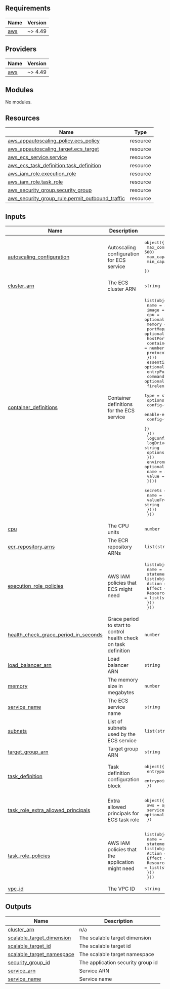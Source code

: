<!-- BEGIN_TF_DOCS -->
## Requirements

| Name | Version |
|------|---------|
| <a name="requirement_aws"></a> [aws](#requirement\_aws) | ~> 4.49 |

## Providers

| Name | Version |
|------|---------|
| <a name="provider_aws"></a> [aws](#provider\_aws) | ~> 4.49 |

## Modules

No modules.

## Resources

| Name | Type |
|------|------|
| [aws_appautoscaling_policy.ecs_policy](https://registry.terraform.io/providers/hashicorp/aws/latest/docs/resources/appautoscaling_policy) | resource |
| [aws_appautoscaling_target.ecs_target](https://registry.terraform.io/providers/hashicorp/aws/latest/docs/resources/appautoscaling_target) | resource |
| [aws_ecs_service.service](https://registry.terraform.io/providers/hashicorp/aws/latest/docs/resources/ecs_service) | resource |
| [aws_ecs_task_definition.task_definition](https://registry.terraform.io/providers/hashicorp/aws/latest/docs/resources/ecs_task_definition) | resource |
| [aws_iam_role.execution_role](https://registry.terraform.io/providers/hashicorp/aws/latest/docs/resources/iam_role) | resource |
| [aws_iam_role.task_role](https://registry.terraform.io/providers/hashicorp/aws/latest/docs/resources/iam_role) | resource |
| [aws_security_group.security_group](https://registry.terraform.io/providers/hashicorp/aws/latest/docs/resources/security_group) | resource |
| [aws_security_group_rule.permit_outbound_traffic](https://registry.terraform.io/providers/hashicorp/aws/latest/docs/resources/security_group_rule) | resource |

## Inputs

| Name | Description | Type | Default | Required |
|------|-------------|------|---------|:--------:|
| <a name="input_autoscaling_configuration"></a> [autoscaling\_configuration](#input\_autoscaling\_configuration) | Autoscaling configuration for ECS service | <pre>object({<br>    max_connections_per_container = optional(number, 500)<br>    max_capacity                  = number<br>    min_capacity                  = number<br>  })</pre> | n/a | yes |
| <a name="input_cluster_arn"></a> [cluster\_arn](#input\_cluster\_arn) | The ECS cluster ARN | `string` | n/a | yes |
| <a name="input_container_definitions"></a> [container\_definitions](#input\_container\_definitions) | Container definitions for the ECS service | <pre>list(object({<br>    name   = string<br>    image  = string<br>    cpu    = optional(number)<br>    memory = optional(number)<br>    portMappings = optional(list(object({<br>      hostPort      = optional(number)<br>      containerPort = number<br>      protocol      = string<br>    })))<br>    essential  = optional(bool)<br>    entryPoint = optional(list(string))<br>    command    = optional(list(string))<br>    firelensConfiguration = optional(object({<br>      type = string<br>      options = object({<br>        config-file-type        = string<br>        enable-ecs-log-metadata = string<br>        config-file-value       = string<br>      })<br>    }))<br>    logConfiguration = optional(object({<br>      logDriver = string<br>      options   = optional(map(string))<br>    }))<br>    environment = optional(list(object({<br>      name  = string<br>      value = string<br>    })))<br>    secrets = optional(list(object({<br>      name      = string<br>      valueFrom = string<br>    })))<br>  }))</pre> | n/a | yes |
| <a name="input_cpu"></a> [cpu](#input\_cpu) | The CPU units | `number` | `1024` | no |
| <a name="input_ecr_repository_arns"></a> [ecr\_repository\_arns](#input\_ecr\_repository\_arns) | The ECR repository ARNs | `list(string)` | `[]` | no |
| <a name="input_execution_role_policies"></a> [execution\_role\_policies](#input\_execution\_role\_policies) | AWS IAM policies that ECS might need | <pre>list(object({<br>    name = string<br>    statement = list(object({<br>      Action   = list(string)<br>      Effect   = string<br>      Resource = list(string)<br>    }))<br>  }))</pre> | `[]` | no |
| <a name="input_health_check_grace_period_in_seconds"></a> [health\_check\_grace\_period\_in\_seconds](#input\_health\_check\_grace\_period\_in\_seconds) | Grace period to start to control health check on task definition | `number` | n/a | yes |
| <a name="input_load_balancer_arn"></a> [load\_balancer\_arn](#input\_load\_balancer\_arn) | Load balancer ARN | `string` | n/a | yes |
| <a name="input_memory"></a> [memory](#input\_memory) | The memory size in megabytes | `number` | `2048` | no |
| <a name="input_service_name"></a> [service\_name](#input\_service\_name) | The ECS service name | `string` | n/a | yes |
| <a name="input_subnets"></a> [subnets](#input\_subnets) | List of subnets used by the ECS service | `list(string)` | n/a | yes |
| <a name="input_target_group_arn"></a> [target\_group\_arn](#input\_target\_group\_arn) | Target group ARN | `string` | n/a | yes |
| <a name="input_task_definition"></a> [task\_definition](#input\_task\_definition) | Task definition configuration block | <pre>object({<br>    entrypoint_container_name = string<br>    entrypoint_container_port = number<br>  })</pre> | n/a | yes |
| <a name="input_task_role_extra_allowed_principals"></a> [task\_role\_extra\_allowed\_principals](#input\_task\_role\_extra\_allowed\_principals) | Extra allowed principals for ECS task role | <pre>object({<br>    aws = optional(list(string))<br>    service = optional(list(string))<br>  })</pre> | <pre>{<br>  "aws": [],<br>  "services": []<br>}</pre> | no |
| <a name="input_task_role_policies"></a> [task\_role\_policies](#input\_task\_role\_policies) | AWS IAM policies that the application might need | <pre>list(object({<br>    name = string<br>    statement = list(object({<br>      Action    = list(string)<br>      Effect    = string<br>      Resource  = list(string)<br>    }))<br>  }))</pre> | `[]` | no |
| <a name="input_vpc_id"></a> [vpc\_id](#input\_vpc\_id) | The VPC ID | `string` | n/a | yes |

## Outputs

| Name | Description |
|------|-------------|
| <a name="output_cluster_arn"></a> [cluster\_arn](#output\_cluster\_arn) | n/a |
| <a name="output_scalable_target_dimension"></a> [scalable\_target\_dimension](#output\_scalable\_target\_dimension) | The scalable target dimension |
| <a name="output_scalable_target_id"></a> [scalable\_target\_id](#output\_scalable\_target\_id) | The scalable target id |
| <a name="output_scalable_target_namespace"></a> [scalable\_target\_namespace](#output\_scalable\_target\_namespace) | The scalable target namespace |
| <a name="output_security_group_id"></a> [security\_group\_id](#output\_security\_group\_id) | The application security group id |
| <a name="output_service_arn"></a> [service\_arn](#output\_service\_arn) | Service ARN |
| <a name="output_service_name"></a> [service\_name](#output\_service\_name) | Service name |
<!-- END_TF_DOCS -->